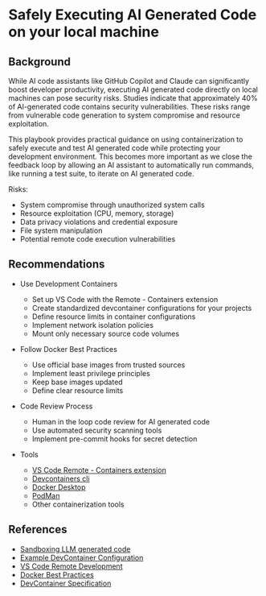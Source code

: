 # Safely Executing AI Generated Code on your local machine

## Background

While AI code assistants like GitHub Copilot and Claude can significantly boost developer
productivity, executing AI generated code directly on local machines can pose security
risks. Studies indicate that approximately 40% of AI-generated code contains security
vulnerabilities. These risks range from vulnerable code generation to system compromise and
resource exploitation.

This playbook provides practical guidance on using containerization to safely execute and test AI generated code while protecting your development environment. This becomes more
important as we close the feedback loop by allowing an AI assistant to automatically run
commands, like running a test suite, to iterate on AI generated code.

Risks:
- System compromise through unauthorized system calls
- Resource exploitation (CPU, memory, storage)
- Data privacy violations and credential exposure
- File system manipulation
- Potential remote code execution vulnerabilities

## Recommendations
- Use Development Containers
    - Set up VS Code with the Remote - Containers extension
    - Create standardized devcontainer configurations for your projects
    - Define resource limits in container configurations
    - Implement network isolation policies
    - Mount only necessary source code volumes

- Follow Docker Best Practices
    - Use official base images from trusted sources
    - Implement least privilege principles
    - Keep base images updated
    - Define clear resource limits

- Code Review Process
    - Human in the loop code review for AI generated code
    - Use automated security scanning tools
    - Implement pre-commit hooks for secret detection

- Tools
    - [VS Code Remote - Containers extension](https://code.visualstudio.com/docs/remote/containers)
    - [Devcontainers cli](https://github.com/devcontainers/cli)
    - [Docker Desktop](https://www.docker.com/products/docker-desktop)
    - [PodMan](https://podman.io/)
    - Other containerization tools

## References
- [Sandboxing LLM generated code](https://hackernoon.com/introducing-llm-sandbox-securely-execute-llm-generated-code-with-ease)
- [Example DevContainer Configuration](https://github.com/Aider-AI/aider/pull/2905)
- [VS Code Remote Development](https://code.visualstudio.com/docs/remote/containers)
- [Docker Best Practices](https://docs.docker.com/build/building/best-practices/)
- [DevContainer Specification](https://containers.dev/)
